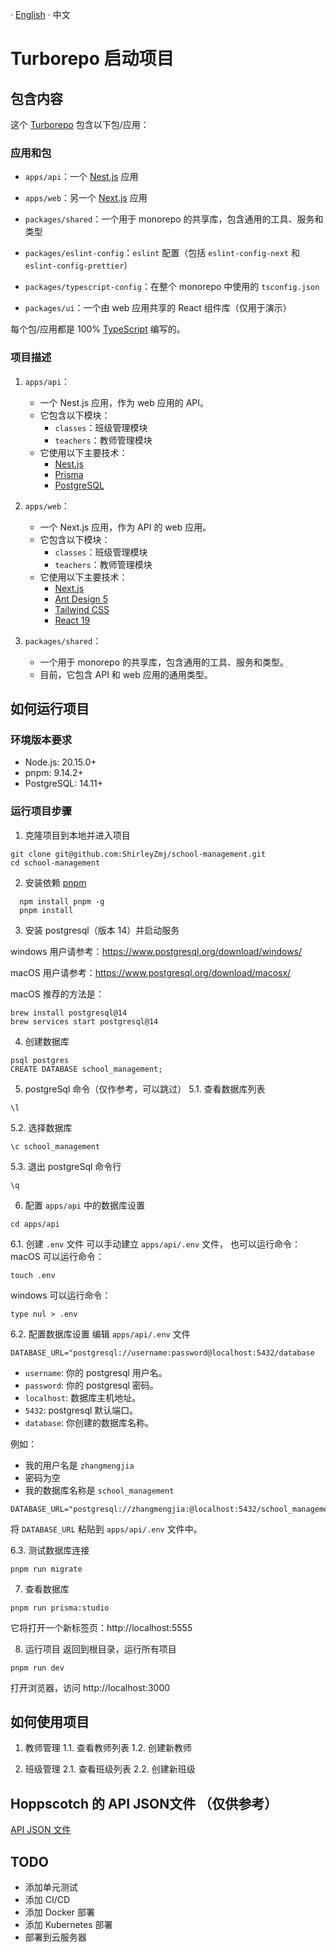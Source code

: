 · [English](./README.md) · 中文

# Turborepo 启动项目

## 包含内容

这个 [Turborepo](https://turbo.build/) 包含以下包/应用：

### 应用和包

- `apps/api`：一个 [Nest.js](https://nestjs.com/) 应用
- `apps/web`：另一个 [Next.js](https://nextjs.org/) 应用
- `packages/shared`：一个用于 monorepo 的共享库，包含通用的工具、服务和类型

- `packages/eslint-config`：`eslint` 配置（包括 `eslint-config-next` 和 `eslint-config-prettier`）
- `packages/typescript-config`：在整个 monorepo 中使用的 `tsconfig.json`
- `packages/ui`：一个由 web 应用共享的 React 组件库（仅用于演示）

每个包/应用都是 100% [TypeScript](https://www.typescriptlang.org/) 编写的。

### 项目描述
1. `apps/api`：
    - 一个 Nest.js 应用，作为 web 应用的 API。
    - 它包含以下模块：
        - `classes`：班级管理模块
        - `teachers`：教师管理模块
    - 它使用以下主要技术：
        - [Nest.js](https://nestjs.com/)
        - [Prisma](https://www.prisma.io/)
        - [PostgreSQL](https://www.postgresql.org/)

2. `apps/web`：
    - 一个 Next.js 应用，作为 API 的 web 应用。
    - 它包含以下模块：
        - `classes`：班级管理模块
        - `teachers`：教师管理模块
    - 它使用以下主要技术：
        - [Next.js](https://nextjs.org/)
        - [Ant Design 5](https://ant.design/)
        - [Tailwind CSS](https://tailwindcss.com/)
        - [React 19](https://react.dev/)

3. `packages/shared`：
    - 一个用于 monorepo 的共享库，包含通用的工具、服务和类型。
    - 目前，它包含 API 和 web 应用的通用类型。

## 如何运行项目
### 环境版本要求
- Node.js: 20.15.0+
- pnpm: 9.14.2+
- PostgreSQL: 14.11+

### 运行项目步骤
1. 克隆项目到本地并进入项目
```
git clone git@github.com:ShirleyZmj/school-management.git
cd school-management
```
2. 安装依赖 [pnpm](https://pnpm.io/installation)
```
  npm install pnpm -g
  pnpm install
```

3. 安装 postgresql（版本 14）并启动服务

windows 用户请参考：https://www.postgresql.org/download/windows/

macOS 用户请参考：https://www.postgresql.org/download/macosx/

macOS 推荐的方法是：
```
brew install postgresql@14
brew services start postgresql@14
```

4. 创建数据库
```
psql postgres
CREATE DATABASE school_management;
```

5. postgreSql 命令（仅作参考，可以跳过）
5.1. 查看数据库列表
```
\l
```

5.2. 选择数据库
```
\c school_management
```

5.3. 退出 postgreSql 命令行
```
\q
```

6. 配置 `apps/api` 中的数据库设置
```
cd apps/api
```

6.1. 创建 `.env` 文件
可以手动建立 `apps/api/.env` 文件，
也可以运行命令：
macOS 可以运行命令：
```
touch .env
```
windows 可以运行命令：
```
type nul > .env
```

6.2. 配置数据库设置
编辑 `apps/api/.env` 文件
```
DATABASE_URL="postgresql://username:password@localhost:5432/database
```
- `username`: 你的 postgresql 用户名。
- `password`: 你的 postgresql 密码。
- `localhost`:  数据库主机地址。
- `5432`: postgresql 默认端口。
- `database`: 你创建的数据库名称。

例如：
- 我的用户名是 `zhangmengjia`
- 密码为空
- 我的数据库名称是 `school_management`

```
DATABASE_URL="postgresql://zhangmengjia:@localhost:5432/school_management"
```
将 `DATABASE_URL` 粘贴到 `apps/api/.env` 文件中。

6.3. 测试数据库连接
```
pnpm run migrate
```

7. 查看数据库
```
pnpm run prisma:studio 
```
它将打开一个新标签页：http://localhost:5555

8. 运行项目
返回到根目录，运行所有项目
```
pnpm run dev
```
打开浏览器，访问 http://localhost:3000

## 如何使用项目
1. 教师管理
1.1. 查看教师列表
1.2. 创建新教师

2. 班级管理
2.1. 查看班级列表
2.2. 创建新班级

## Hoppscotch 的 API JSON文件 （仅供参考）
[API JSON 文件](./apps/api/hoppscotch-personal-collections.json)

## TODO
- 添加单元测试
- 添加 CI/CD
- 添加 Docker 部署
- 添加 Kubernetes 部署
- 部署到云服务器
